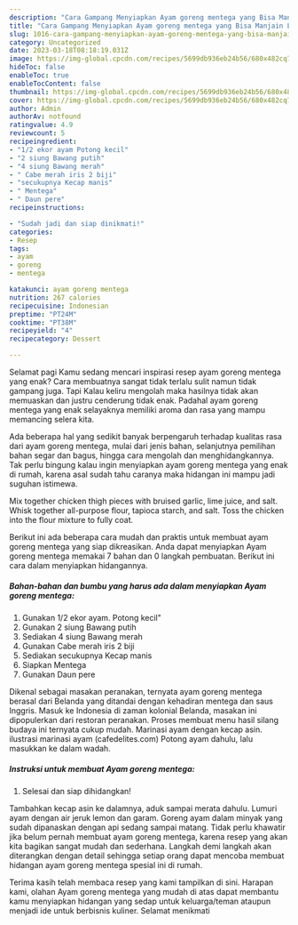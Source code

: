 ```yaml
---
description: "Cara Gampang Menyiapkan Ayam goreng mentega yang Bisa Manjain Lidah, Buat Buka Puasa Enak Banget"
title: "Cara Gampang Menyiapkan Ayam goreng mentega yang Bisa Manjain Lidah, Buat Buka Puasa Enak Banget"
slug: 1016-cara-gampang-menyiapkan-ayam-goreng-mentega-yang-bisa-manjain-lidah-buat-buka-puasa-enak-banget
category: Uncategorized
date: 2023-03-18T08:18:19.031Z
image: https://img-global.cpcdn.com/recipes/5699db936eb24b56/680x482cq70/ayam-goreng-mentega-foto-resep-utama.jpg
hideToc: false
enableToc: true
enableTocContent: false
thumbnail: https://img-global.cpcdn.com/recipes/5699db936eb24b56/680x482cq70/ayam-goreng-mentega-foto-resep-utama.jpg
cover: https://img-global.cpcdn.com/recipes/5699db936eb24b56/680x482cq70/ayam-goreng-mentega-foto-resep-utama.jpg
author: Admin
authorAv: notfound
ratingvalue: 4.9
reviewcount: 5
recipeingredient:
- "1/2 ekor ayam Potong kecil"
- "2 siung Bawang putih"
- "4 siung Bawang merah"
- " Cabe merah iris 2 biji"
- "secukupnya Kecap manis"
- " Mentega"
- " Daun pere"
recipeinstructions:

- "Sudah jadi dan siap dinikmati!"
categories:
- Resep
tags:
- ayam
- goreng
- mentega

katakunci: ayam goreng mentega 
nutrition: 267 calories
recipecuisine: Indonesian
preptime: "PT24M"
cooktime: "PT38M"
recipeyield: "4"
recipecategory: Dessert

---
```



Selamat pagi Kamu sedang mencari inspirasi resep ayam goreng mentega yang enak? Cara membuatnya sangat tidak terlalu sulit namun tidak gampang juga. Tapi Kalau keliru mengolah maka hasilnya tidak akan memuaskan dan justru cenderung tidak enak. Padahal ayam goreng mentega yang enak selayaknya memiliki aroma dan rasa yang mampu memancing selera kita.


Ada beberapa hal yang sedikit banyak berpengaruh terhadap kualitas rasa dari ayam goreng mentega, mulai dari jenis bahan, selanjutnya pemilihan bahan segar dan bagus, hingga cara mengolah dan menghidangkannya. Tak perlu bingung kalau ingin menyiapkan ayam goreng mentega yang enak di rumah, karena asal sudah tahu caranya maka hidangan ini mampu jadi suguhan istimewa.

Mix together chicken thigh pieces with bruised garlic, lime juice, and salt. Whisk together all-purpose flour, tapioca starch, and salt. Toss the chicken into the flour mixture to fully coat.


Berikut ini ada beberapa cara mudah dan praktis untuk membuat ayam goreng mentega yang siap dikreasikan. Anda dapat menyiapkan Ayam goreng mentega memakai 7 bahan dan 0 langkah pembuatan. Berikut ini cara dalam menyiapkan hidangannya.

<!--inarticleads1-->

##### Bahan-bahan dan bumbu yang harus ada dalam menyiapkan Ayam goreng mentega:

1. Gunakan 1/2 ekor ayam. Potong kecil&#34;
1. Gunakan 2 siung Bawang putih
1. Sediakan 4 siung Bawang merah
1. Gunakan  Cabe merah iris 2 biji
1. Sediakan secukupnya Kecap manis
1. Siapkan  Mentega
1. Gunakan  Daun pere


Dikenal sebagai masakan peranakan, ternyata ayam goreng mentega berasal dari Belanda yang ditandai dengan kehadiran mentega dan saus Inggris. Masuk ke Indonesia di zaman kolonial Belanda, masakan ini dipopulerkan dari restoran peranakan. Proses membuat menu hasil silang budaya ini ternyata cukup mudah. Marinasi ayam dengan kecap asin. ilustrasi marinasi ayam (cafedelites.com) Potong ayam dahulu, lalu masukkan ke dalam wadah. 

<!--inarticleads2-->

##### Instruksi untuk membuat Ayam goreng mentega:


1. Selesai dan siap dihidangkan!

Tambahkan kecap asin ke dalamnya, aduk sampai merata dahulu. Lumuri ayam dengan air jeruk lemon dan garam. Goreng ayam dalam minyak yang sudah dipanaskan dengan api sedang sampai matang. Tidak perlu khawatir jika belum pernah membuat ayam goreng mentega, karena resep yang akan kita bagikan sangat mudah dan sederhana. Langkah demi langkah akan diterangkan dengan detail sehingga setiap orang dapat mencoba membuat hidangan ayam goreng mentega spesial ini di rumah. 

Terima kasih telah membaca resep yang kami tampilkan di sini. Harapan kami, olahan Ayam goreng mentega yang mudah di atas dapat membantu kamu menyiapkan hidangan yang sedap untuk keluarga/teman ataupun menjadi ide untuk berbisnis kuliner. Selamat menikmati
